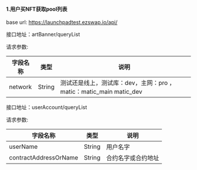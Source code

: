 #### 1.用户买NFT获取pool列表

base url: https://launchpadtest.ezswap.io/api/

接口地址：artBanner/queryList

请求参数:

| 字段名称        | 类型   | 说明                                 |
| --------------- | ------ | ------------------------------------ |
| network            | String | 测试还是线上，测试库：dev，主网：pro ， matic：matic_main matic_dev|

接口地址：userAccount/queryList

请求参数:

| 字段名称        | 类型   | 说明                                 |
| --------------- | ------ | ------------------------------------ |
|userName | String | 用户名字 |
|contractAddressOrName | String | 合约名字或合约地址 |
